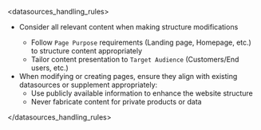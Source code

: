 <datasources_handling_rules>

- Consider all relevant <datasources> content when making structure modifications
  - Follow `Page Purpose` requirements (Landing page, Homepage, etc.) to structure content appropriately
  - Tailor content presentation to `Target Audience` (Customers/End users, etc.)
- When modifying or creating pages, ensure they align with existing datasources or supplement appropriately:
  - Use publicly available information to enhance the website structure
  - Never fabricate content for private products or data

</datasources_handling_rules>